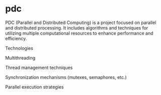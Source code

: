 # pdc
PDC (Parallel and Distributed Computing) is a project focused on parallel and distributed processing. It includes algorithms and techniques for utilizing multiple computational resources to enhance performance and efficiency.

Technologies

Multithreading

Thread management techniques

Synchronization mechanisms (mutexes, semaphores, etc.)

Parallel execution strategies
